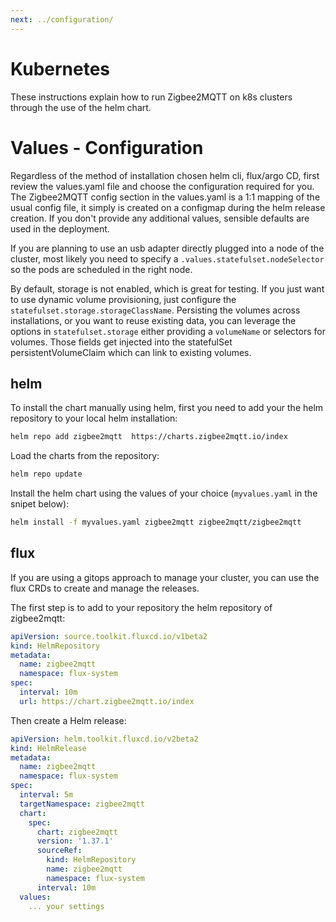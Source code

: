```yaml
---
next: ../configuration/
---
```

# Kubernetes
These instructions explain how to run Zigbee2MQTT on k8s clusters through the use of the helm chart.

# Values - Configuration
Regardless of the method of installation chosen helm cli, flux/argo CD, first review the values.yaml file and choose the
configuration required for you. 
The Zigbee2MQTT config section in the values.yaml is a 1:1 mapping of the usual config file, it simply is created on a configmap
during the helm release creation. If you don't provide any additional values, sensible defaults are used in the deployment.

If you are planning to use an usb adapter directly plugged into a node of the cluster, most likely you need to
specify a `.values.statefulset.nodeSelector` so the pods are scheduled in the right node. 

By default, storage is not enabled, which is great for testing.
If you just want to use dynamic volume provisioning, just configure the `statefulset.storage.storageClassName`. 
Persisting the volumes across installations, or you want to reuse existing data, you can leverage the options
in `statefulset.storage` either providing a `volumeName` or selectors for volumes. Those fields get injected
into the statefulSet persistentVolumeClaim which can link to existing volumes. 

## helm
To install the chart manually using helm, first you need to add your the helm repository to your local helm installation:
```bash
helm repo add zigbee2mqtt  https://charts.zigbee2mqtt.io/index
```

Load the charts from the repository:
```bash
helm repo update
```

Install the helm chart using the values of your choice (`myvalues.yaml` in the snipet below):
```bash
helm install -f myvalues.yaml zigbee2mqtt zigbee2mqtt/zigbee2mqtt
```

## flux

If you are using a gitops approach to manage your cluster, you can use the flux CRDs to create and manage the releases.

The first step is to add to your repository the helm repository of zigbee2mqtt:
```yaml
apiVersion: source.toolkit.fluxcd.io/v1beta2
kind: HelmRepository
metadata:
  name: zigbee2mqtt
  namespace: flux-system
spec:
  interval: 10m
  url: https://chart.zigbee2mqtt.io/index

```

Then create a Helm release: 
```yaml
apiVersion: helm.toolkit.fluxcd.io/v2beta2
kind: HelmRelease
metadata:
  name: zigbee2mqtt
  namespace: flux-system
spec:
  interval: 5m
  targetNamespace: zigbee2mqtt
  chart:
    spec:
      chart: zigbee2mqtt
      version: '1.37.1'
      sourceRef:
        kind: HelmRepository
        name: zigbee2mqtt
        namespace: flux-system
      interval: 10m
  values:
    ... your settings
```
